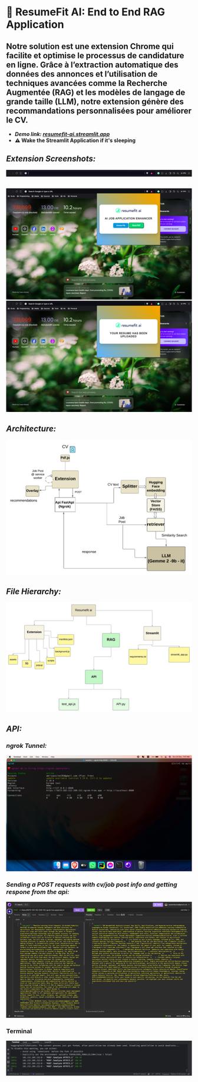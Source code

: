 # **🚀 ResumeFit AI: End to End RAG Application**

## Notre solution est une extension Chrome qui facilite et optimise le processus de candidature en ligne. Grâce à l’extraction automatique des données des annonces et l’utilisation de techniques avancées comme la Recherche Augmentée (RAG) et les modèles de langage de grande taille (LLM), notre extension génère des recommandations personnalisées pour améliorer le CV.
  *  ***Demo link: [resumefit-ai.streamlit.app](https://resumefit-ai.streamlit.app/)***
  * **⚠️ Wake the Streamlit Application if it's sleeping**
## ***Extension Screenshots:***

![Architecture](Extension/assets/banner.png)
##
![Architecture](Extension/assets/upload.png)
![Architecture](Extension/assets/resume-uploaded.png)


## ***Architecture:***

![Architecture](Extension/assets/architecture.jpeg)

## ***File Hierarchy:***

![file](Extension/assets/file-hierarchy.jpeg)

## ***API:***

### ***ngrok Tunnel:***

![file](Extension/assets/ngrok.png)

### ***Sending a POST requests with cv/job post info and getting respone from the api:***

![file](Extension/assets/request.png)
### Terminal
![file](Extension/assets/terminal.png)